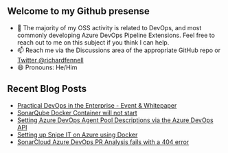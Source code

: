 ## Welcome to my Github presense

- 💬 The majority of my OSS activity is related to DevOps, and most commonly developing Azure DevOps Pipeline Extensions. Feel free to reach out to me on this subject if you think I can help.
- 📫 Reach me via the Discussions area of the appropriate GitHub repo or [Twitter @richardfennell](https://twitter.com/richardfennell)
- 😄 Pronouns: He/Him

## Recent Blog Posts
<!-- BLOG-POST-LIST:START -->
- [Practical DevOps in the Enterprise - Event &amp; Whitepaper](https://blogs.blackmarble.co.uk/rfennell/practical-devdps-in-the-enterprise/)
- [SonarQube Docker Container will not start](https://blogs.blackmarble.co.uk/rfennell/sonarqube-container-will-not-start/)
- [Setting Azure DevOps Agent Pool Descriptions via the Azure DevOps API](https://blogs.blackmarble.co.uk/rfennell/setting-azure-devops-agent-pool_descriptions/)
- [Setting up Snipe IT on Azure using Docker](https://blogs.blackmarble.co.uk/rfennell/setting-up-snipe-it-on-azure/)
- [SonarCloud Azure DevOps PR Analysis fails with a 404 error](https://blogs.blackmarble.co.uk/rfennell/sonar-cloud-pr-analysis-fails/)
<!-- BLOG-POST-LIST:END -->


<!--
**rfennell/rfennell** is a ✨ _special_ ✨ repository because its `README.md` (this file) appears on your GitHub profile.

Here are some ideas to get you started:

- 🔭 I’m currently working on ...
- 🌱 I’m currently learning ...
- 👯 I’m looking to collaborate on ...
- 🤔 I’m looking for help with ...
- 💬 Ask me about ...
- 📫 How to reach me: ...
- 😄 Pronouns: ...
- ⚡ Fun fact: ...
-->

